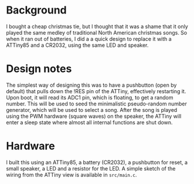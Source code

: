 Background
==========
I bought a cheap christmas tie, but I thought that it was a shame that it only
played the same medley of traditional North American christmas songs. So when
it ran out of batteries, I did a a quick design to replace it with a ATTiny85
and a CR2032, using the same LED and speaker.

Design notes
============
The simplest way of designing this was to have a pushbutton (open by default)
that pulls down the !RES pin of the ATTiny, effectively restarting it. Upon
boot, it will read its ADC1 pin, which is floating, to get a random number.
This will be used to seed the minimalistic pseudo-random number generator,
which will be used to select a song. After the song is played using the PWM
hardware (square waves) on the speaker, the ATTiny will enter a sleep state
where almost all internal functions are shut down.

Hardware
========
I built this using an ATTiny85, a battery (CR2032), a pushbutton for reset, a
small speaker, a LED and a resistor for the LED. A simple sketch of the wiring
from the ATTiny view is available in `src/main.c`.
